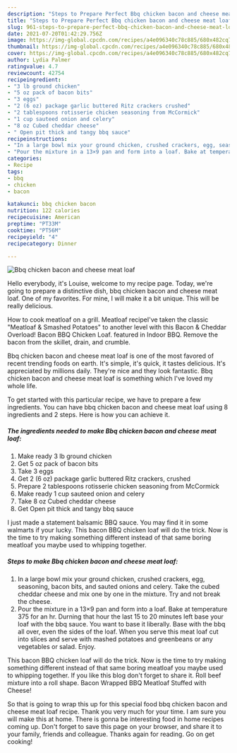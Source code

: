 ```yaml
---
description: "Steps to Prepare Perfect Bbq chicken bacon and cheese meat loaf"
title: "Steps to Prepare Perfect Bbq chicken bacon and cheese meat loaf"
slug: 961-steps-to-prepare-perfect-bbq-chicken-bacon-and-cheese-meat-loaf
date: 2021-07-20T01:42:29.756Z
image: https://img-global.cpcdn.com/recipes/a4e096340c78c885/680x482cq70/bbq-chicken-bacon-and-cheese-meat-loaf-recipe-main-photo.jpg
thumbnail: https://img-global.cpcdn.com/recipes/a4e096340c78c885/680x482cq70/bbq-chicken-bacon-and-cheese-meat-loaf-recipe-main-photo.jpg
cover: https://img-global.cpcdn.com/recipes/a4e096340c78c885/680x482cq70/bbq-chicken-bacon-and-cheese-meat-loaf-recipe-main-photo.jpg
author: Lydia Palmer
ratingvalue: 4.7
reviewcount: 42754
recipeingredient:
- "3 lb ground chicken"
- "5 oz pack of bacon bits"
- "3 eggs"
- "2 (6 oz) package garlic buttered Ritz crackers crushed"
- "2 tablespoons rotisserie chicken seasoning from McCormick"
- "1 cup sauteed onion and celery"
- "8 oz Cubed cheddar cheese"
- " Open pit thick and tangy bbq sauce"
recipeinstructions:
- "In a large bowl mix your ground chicken, crushed crackers, egg, seasoning, bacon bits, and sauted onions and celery. Take the cubed cheddar cheese and mix one by one in the mixture. Try and not break the cheese."
- "Pour the mixture in a 13×9 pan and form into a loaf. Bake at temperature 375 for an hr. Durning that hour the last 15 to 20 minutes left base your loaf with the bbq sauce. You want to base it liberally. Base with the bbq all over, even the sides of the loaf. When you serve this meat loaf cut into slices and serve with mashed potatoes and greenbeans or any vegetables or salad. Enjoy."
categories:
- Recipe
tags:
- bbq
- chicken
- bacon

katakunci: bbq chicken bacon 
nutrition: 122 calories
recipecuisine: American
preptime: "PT33M"
cooktime: "PT56M"
recipeyield: "4"
recipecategory: Dinner

---
```



![Bbq chicken bacon and cheese meat loaf](https://img-global.cpcdn.com/recipes/a4e096340c78c885/680x482cq70/bbq-chicken-bacon-and-cheese-meat-loaf-recipe-main-photo.jpg)

Hello everybody, it's Louise, welcome to my recipe page. Today, we're going to prepare a distinctive dish, bbq chicken bacon and cheese meat loaf. One of my favorites. For mine, I will make it a bit unique. This will be really delicious.

How to cook meatloaf on a grill. Meatloaf recipeI&#39;ve taken the classic &#34;Meatloaf &amp; Smashed Potatoes&#34; to another level with this Bacon &amp; Cheddar Overload! Bacon BBQ Chicken Loaf. featured in Indoor BBQ. Remove the bacon from the skillet, drain, and crumble.

Bbq chicken bacon and cheese meat loaf is one of the most favored of recent trending foods on earth. It's simple, it's quick, it tastes delicious. It's appreciated by millions daily. They're nice and they look fantastic. Bbq chicken bacon and cheese meat loaf is something which I've loved my whole life.


To get started with this particular recipe, we have to prepare a few ingredients. You can have bbq chicken bacon and cheese meat loaf using 8 ingredients and 2 steps. Here is how you can achieve it.

<!--inarticleads1-->

##### The ingredients needed to make Bbq chicken bacon and cheese meat loaf:

1. Make ready 3 lb ground chicken
1. Get 5 oz pack of bacon bits
1. Take 3 eggs
1. Get 2 (6 oz) package garlic buttered Ritz crackers, crushed
1. Prepare 2 tablespoons rotisserie chicken seasoning from McCormick
1. Make ready 1 cup sauteed onion and celery
1. Take 8 oz Cubed cheddar cheese
1. Get  Open pit thick and tangy bbq sauce


I just made a statement balsamic BBQ sauce. You may find it in some walmarts if your lucky. This bacon BBQ chicken loaf will do the trick. Now is the time to try making something different instead of that same boring meatloaf you maybe used to whipping together. 

<!--inarticleads2-->

##### Steps to make Bbq chicken bacon and cheese meat loaf:

1. In a large bowl mix your ground chicken, crushed crackers, egg, seasoning, bacon bits, and sauted onions and celery. Take the cubed cheddar cheese and mix one by one in the mixture. Try and not break the cheese.
1. Pour the mixture in a 13×9 pan and form into a loaf. Bake at temperature 375 for an hr. Durning that hour the last 15 to 20 minutes left base your loaf with the bbq sauce. You want to base it liberally. Base with the bbq all over, even the sides of the loaf. When you serve this meat loaf cut into slices and serve with mashed potatoes and greenbeans or any vegetables or salad. Enjoy.


This bacon BBQ chicken loaf will do the trick. Now is the time to try making something different instead of that same boring meatloaf you maybe used to whipping together. If you like this blog don&#39;t forget to share it. Roll beef mixture into a roll shape. Bacon Wrapped BBQ Meatloaf Stuffed with Cheese! 

So that is going to wrap this up for this special food bbq chicken bacon and cheese meat loaf recipe. Thank you very much for your time. I am sure you will make this at home. There is gonna be interesting food in home recipes coming up. Don't forget to save this page on your browser, and share it to your family, friends and colleague. Thanks again for reading. Go on get cooking!
